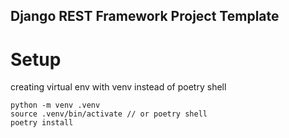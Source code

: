 ## Django REST Framework Project Template

# Setup
creating virtual env with venv instead of poetry shell

```
python -m venv .venv
source .venv/bin/activate // or poetry shell
poetry install
```
